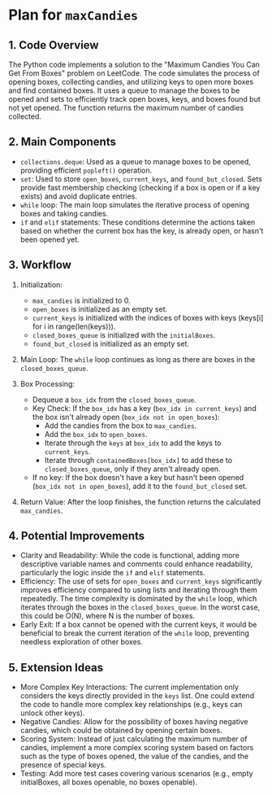 # Plan for `maxCandies`

## 1. Code Overview

The Python code implements a solution to the "Maximum Candies You Can Get From Boxes" problem on LeetCode. The code simulates the process of opening boxes, collecting candies, and utilizing keys to open more boxes and find contained boxes. It uses a queue to manage the boxes to be opened and sets to efficiently track open boxes, keys, and boxes found but not yet opened. The function returns the maximum number of candies collected.

## 2. Main Components

-   `collections.deque`: Used as a queue to manage boxes to be opened, providing efficient `popleft()` operation.
-   `set`: Used to store `open_boxes`, `current_keys`, and `found_but_closed`. Sets provide fast membership checking (checking if a box is open or if a key exists) and avoid duplicate entries.
-   `while` loop: The main loop simulates the iterative process of opening boxes and taking candies.
-   `if` and `elif` statements:  These conditions determine the actions taken based on whether the current box has the key, is already open, or hasn't been opened yet.

## 3. Workflow

1. Initialization:
    -   `max_candies` is initialized to 0.
    -   `open_boxes` is initialized as an empty set.
    -   `current_keys` is initialized with the indices of boxes with keys (keys[i] for i in range(len(keys))).
    -   `closed_boxes_queue` is initialized with the `initialBoxes`.
    -   `found_but_closed` is initialized as an empty set.

2. Main Loop: The `while` loop continues as long as there are boxes in the `closed_boxes_queue`.

3. Box Processing:
    -   Dequeue a `box_idx` from the `closed_boxes_queue`.
    -  Key Check: If the `box_idx` has a key (`box_idx in current_keys`) and the box isn't already open (`box_idx not in open_boxes`):
        -   Add the candies from the box to `max_candies`.
        -   Add the `box_idx` to `open_boxes`.
        -   Iterate through the `keys` at `box_idx` to add the keys to `current_keys`.
        -   Iterate through `containedBoxes[box_idx]` to add these to `closed_boxes_queue`, only if they aren't already open.
    -  If no key: If the box doesn't have a key but hasn't been opened (`box_idx not in open_boxes`), add it to the `found_but_closed` set.

4. Return Value: After the loop finishes, the function returns the calculated `max_candies`.

## 4. Potential Improvements

-  Clarity and Readability: While the code is functional, adding more descriptive variable names and comments could enhance readability, particularly the logic inside the `if` and `elif` statements.
-  Efficiency: The use of sets for `open_boxes` and `current_keys` significantly improves efficiency compared to using lists and iterating through them repeatedly. The time complexity is dominated by the `while` loop, which iterates through the boxes in the `closed_boxes_queue`. In the worst case, this could be O(N), where N is the number of boxes.
-  Early Exit: If a box cannot be opened with the current keys, it would be beneficial to break the current iteration of the `while` loop, preventing needless exploration of other boxes.

## 5. Extension Ideas

-  More Complex Key Interactions: The current implementation only considers the keys directly provided in the `keys` list. One could extend the code to handle more complex key relationships (e.g., keys can unlock other keys).
-  Negative Candies: Allow for the possibility of boxes having negative candies, which could be obtained by opening certain boxes.
-  Scoring System: Instead of just calculating the maximum number of candies, implement a more complex scoring system based on factors such as the type of boxes opened, the value of the candies, and the presence of special keys.
-  Testing: Add more test cases covering various scenarios (e.g., empty initialBoxes, all boxes openable, no boxes openable).
